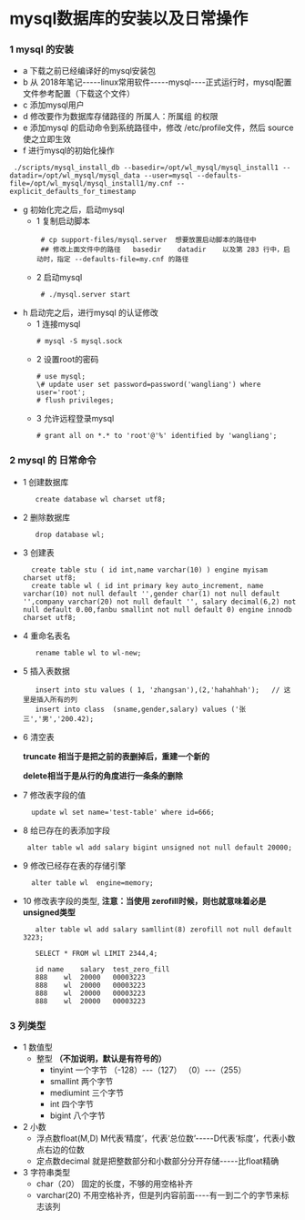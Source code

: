 # mysql数据库的安装以及日常操作
### 1 mysql 的安装
   -  a 下载之前已经编译好的mysql安装包
   -  b 从 2018年笔记-----linux常用软件-----mysql----正式运行时，mysql配置文件参考配置（下载这个文件）
   -  c 添加mysql用户
   -  d 修改要作为数据库存储路径的 所属人：所属组 的权限
   -  e 添加mysql 的启动命令到系统路径中，修改  /etc/profile文件，然后 source 使之立即生效
   -  f 进行mysql的初始化操作
```
 ./scripts/mysql_install_db --basedir=/opt/wl_mysql/mysql_install1 --datadir=/opt/wl_mysql/mysql_data --user=mysql --defaults-file=/opt/wl_mysql/mysql_install1/my.cnf --explicit_defaults_for_timestamp 
```
   -  g 初始化完之后，启动mysql
      - 1 复制启动脚本
        ```
         # cp support-files/mysql.server  想要放置启动脚本的路径中
         ## 修改上面文件中的路径   basedir    datadir    以及第 283 行中，启动时，指定 --defaults-file=my.cnf 的路径
        ```
      - 2 启动mysql
        ```
         # ./mysql.server start
        ```
   -  h 启动完之后，进行mysql 的认证修改
      - 1 连接mysql 
        ```
        # mysql -S mysql.sock
        ```
      - 2 设置root的密码
        ```
        # use mysql;
        \# update user set password=password('wangliang') where user='root';
        # flush privileges;
        ```
      - 3 允许远程登录mysql
        ```
        # grant all on *.* to 'root'@'%' identified by 'wangliang';
        ```


### 2 mysql 的 日常命令

  -   1  创建数据库 
         ```
       		create database wl charset utf8;
         ```    
  -   2  删除数据库  
  		 ``` 
			drop database wl;
         ```
  -   3  创建表
         ```
           create table stu ( id int,name varchar(10) ) engine myisam charset utf8;
           create table wl ( id int primary key auto_increment, name varchar(10) not null default '',gender char(1) not null default '',company varchar(20) not null default '', salary decimal(6,2) not null default 0.00,fanbu smallint not null default 0) engine innodb charset utf8;
         ```
  -   4  重命名表名
         ```
            rename table wl to wl-new;
         ```
  -   5  插入表数据
    	 ```
            insert into stu values ( 1, 'zhangsan'),(2,'hahahhah');   // 这里是插入所有的列
            insert into class  (sname,gender,salary) values ('张三','男','200.42);
         ```
  -   6  清空表   
  
       **truncate 相当于是把之前的表删掉后，重建一个新的**   
       
       **delete相当于是从行的角度进行一条条的删除**
  -   7  修改表字段的值
      ```
        update wl set name='test-table' where id=666;
	  ```
  -   8  给已存在的表添加字段
      ```
       alter table wl add salary bigint unsigned not null default 20000;
      ```
  -   9  修改已经存在表的存储引擎
  	  ```
        alter table wl  engine=memory;
      ```
  -   10  修改表字段的类型, **注意：当使用 zerofill时候，则也就意味着必是unsigned类型**
      ```
         alter table wl add salary samllint(8) zerofill not null default 3223;
        
         SELECT * FROM wl LIMIT 2344,4;

         id	name	salary	test_zero_fill
		 888	wl	20000	00003223
		 888	wl	20000	00003223
		 888	wl	20000	00003223
		 888	wl	20000	00003223
      ```

### 3  列类型
   -  1 数值型
      -  整型 **（不加说明，默认是有符号的）**
         - tinyint   一个字节   （-128）---（127）    （0）---（255）
         - smallint  两个字节
         - mediumint  三个字节
         - int        四个字节
         - bigint     八个字节
   -   2 小数
       - 浮点数float(M,D)  M代表‘精度’，代表‘总位数’-----D代表‘标度’，代表小数点右边的位数
       - 定点数decimal   就是把整数部分和小数部分分开存储-----比float精确
   -   3  字符串类型
       -  char（20）  固定的长度，不够的用空格补齐
       -  varchar(20)  不用空格补齐，但是列内容前面----有一到二个的字节来标志该列     